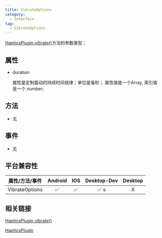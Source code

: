 ```yaml
---
title: VibrateOptions
category:
  - Interface
tag:
  - VibrateOptions
---
```


[HapticsPlugin.vibrate()](../../plugin/haptics/vibrate.md)方法的参数类型；


## 属性

  - duration

    属性是定制震动的持续时间规律；单位是毫秒；
    属性值是一个Array, 索引值是一个 number;
    


## 方法

  - 无

## 事件

  - 无

## 平台兼容性

| 属性/方法/事件       | Android | IOS | Desktop-Dev | Desktop |
|:------------------:|:-------:|:---:|:-----------:|:-------:|
| VibrateOptions     | ✅      | ✅  | ✅       s   | X       |

## 相关链接

[HapticsPlugin.vibrate()](../../plugin/haptics/vibrate.md)

[HapticsPlugin](../../plugin/haptics/index.md)


